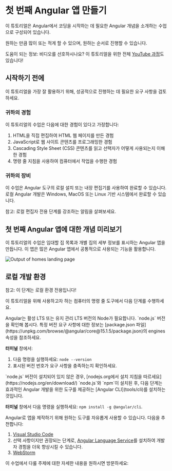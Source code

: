 # 첫 번째 Angular 앱 만들기

이 튜토리얼은 Angular에서 코딩을 시작하는 데 필요한 Angular 개념을 소개하는 수업으로 구성되어 있습니다.

원하는 만큼 많이 또는 적게 할 수 있으며, 원하는 순서로 진행할 수 있습니다.

도움이 되는 정보: 비디오를 선호하시나요? 이 튜토리얼을 위한 전체 [YouTube 과정](https://youtube.com/playlist?list=PL1w1q3fL4pmj9k1FrJ3Pe91EPub2_h4jF&si=1q9889ulHp8VZ0e7)도 있습니다!

<docs-video src="https://www.youtube.com/embed/xAT0lHYhHMY?si=cKUW_MGn3MesFT7o"/>

## 시작하기 전에

이 튜토리얼을 가장 잘 활용하기 위해, 성공적으로 진행하는 데 필요한 요구 사항을 검토하세요.

### 귀하의 경험

이 튜토리얼의 수업은 다음에 대한 경험이 있다고 가정합니다:

1. HTML을 직접 편집하여 HTML 웹 페이지를 만든 경험
1. JavaScript로 웹 사이트 콘텐츠를 프로그래밍한 경험
1. Cascading Style Sheet (CSS) 콘텐츠를 읽고 선택자가 어떻게 사용되는지 이해한 경험
1. 명령 줄 지침을 사용하여 컴퓨터에서 작업을 수행한 경험

### 귀하의 장비

이 수업은 Angular 도구의 로컬 설치 또는 내장 편집기를 사용하여 완료할 수 있습니다. 로컬 Angular 개발은 Windows, MacOS 또는 Linux 기반 시스템에서 완료할 수 있습니다.

참고: 로컬 편집자 전용 단계를 강조하는 알림을 살펴보세요.

## 첫 번째 Angular 앱에 대한 개념 미리보기

이 튜토리얼의 수업은 임대할 집 목록과 개별 집의 세부 정보를 표시하는 Angular 앱을 만듭니다.
이 앱은 많은 Angular 앱에서 공통적으로 사용되는 기능을 활용합니다.

<img alt="Output of homes landing page" src="assets/images/tutorials/first-app/homes-app-landing-page.png">

## 로컬 개발 환경

참고: 이 단계는 로컬 환경 전용입니다!

이 튜토리얼을 위해 사용하고자 하는 컴퓨터의 명령 줄 도구에서 다음 단계를 수행하세요.

<docs-workflow>

<docs-step title="Angular에 필요한 `node.js` 버전 확인">
Angular는 활성 LTS 또는 유지 관리 LTS 버전의 Node가 필요합니다. `node.js` 버전을 확인해 봅시다. 특정 버전 요구 사항에 대한 정보는 [package.json 파일](https://unpkg.com/browse/@angular/core@15.1.5/package.json)의 engines 속성을 참조하세요.

**터미널** 창에서:

1. 다음 명령을 실행하세요: `node --version`
1. 표시된 버전 번호가 요구 사항을 충족하는지 확인하세요.
</docs-step>

<docs-step title="Angular에 맞는 올바른 `node.js` 버전 설치">
`node.js` 버전이 설치되어 있지 않은 경우, [nodejs.org에서 설치 지침을 따르세요](https://nodejs.org/en/download/)
</docs-step>

<docs-step title="최신 버전의 Angular 설치">
`node.js`와 `npm`이 설치된 후, 다음 단계는 효과적인 Angular 개발을 위한 도구를 제공하는 [Angular CLI](tools/cli)를 설치하는 것입니다.

**터미널** 창에서 다음 명령을 실행하세요: `npm install -g @angular/cli`.
</docs-step>

<docs-step title="통합 개발 환경(IDE) 설치">
Angular로 앱을 제작하기 위해 원하는 도구를 자유롭게 사용할 수 있습니다. 다음을 추천합니다:

1. [Visual Studio Code](https://code.visualstudio.com/)
2. 선택 사항이지만 권장되는 단계로, [Angular Language Service](https://marketplace.visualstudio.com/items?itemName=Angular.ng-template)를 설치하여 개발자 경험을 더욱 향상시킬 수 있습니다.
3. [WebStorm](https://www.jetbrains.com/webstorm/)
</docs-step>

</docs-workflow>

이 수업에서 다룰 주제에 대한 자세한 내용을 원하시면 방문하세요:

<docs-pill-row>
  <docs-pill href="/overview" title="Angular란 무엇인가"/>
  <docs-pill href="/tools/cli/setup-local" title="로컬 환경 및 작업 공간 설정"/>
  <docs-pill href="/cli" title="Angular CLI 참조"/>
</docs-pill-row>